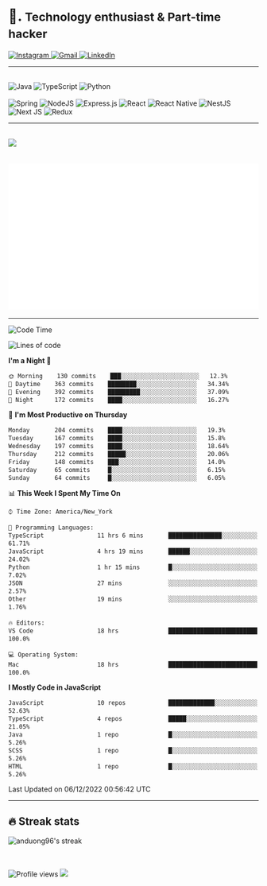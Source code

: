<div align="left">
  <h1>👋. <small>Technology enthusiast & Part-time hacker</small></h1>

  <a href="https://www.instagram.com/ahdng">
    <img alt="Instagram" src="https://img.shields.io/badge/ahdng-%23E4405F.svg?style=for-the-badge&logo=Instagram&logoColor=white"/>
  </a>
  <a href="mailto:an.duongx@gmail.com">
    <img alt="Gmail" src="https://img.shields.io/badge/Gmail-D14836?style=for-the-badge&logo=gmail&logoColor=white" />
  </a>
  <a href="https://www.linkedin.com/in/ahdng">
    <img alt="LinkedIn" src="https://img.shields.io/badge/linkedin-%230077B5.svg?style=for-the-badge&logo=linkedin&logoColor=white"/>
  </a>

  <br/>
  <hr />
  <br/>

  <img alt="Java" src="https://img.shields.io/badge/java-%23ED8B00.svg?style=for-the-badge&logo=java&logoColor=white"/>
  <img alt="TypeScript" src="https://img.shields.io/badge/typescript-%23007ACC.svg?style=for-the-badge&logo=typescript&logoColor=white"/>
  <img alt="Python" src="https://img.shields.io/badge/python-%2314354C.svg?style=for-the-badge&logo=python&logoColor=white"/>

  <br />
  <br />
  <img alt="Spring" src="https://img.shields.io/badge/spring-%236DB33F.svg?style=for-the-badge&logo=spring&logoColor=white"/>
  <img alt="NodeJS" src="https://img.shields.io/badge/node.js-%2343853D.svg?style=for-the-badge&logo=node-dot-js&logoColor=white"/>
  <img alt="Express.js" src="https://img.shields.io/badge/express.js-%23404d59.svg?style=for-the-badge&logo=express&logoColor=%2361DAFB"/>
  <img alt="React" src="https://img.shields.io/badge/react-%2320232a.svg?style=for-the-badge&logo=react&logoColor=%2361DAFB"/>
  <img alt="React Native" src="https://img.shields.io/badge/react_native-%2320232a.svg?style=for-the-badge&logo=react&logoColor=%2361DAFB"/>
  <img alt="NestJS" src="https://img.shields.io/badge/nestjs-%23E0234E.svg?style=for-the-badge&logo=nestjs&logoColor=white" />
  <img alt="Next JS" src="https://img.shields.io/badge/nextjs-%23000000.svg?style=for-the-badge&logo=next.js&logoColor=white"/>
  <img alt="Redux" src="https://img.shields.io/badge/redux-%23593d88.svg?style=for-the-badge&logo=redux&logoColor=white"/>

  <br/>
  <hr />
  <br/>
  <img src="https://github-profile-trophy.vercel.app/?username=anduong96&theme=onedark" />
  <br/>
  <br/>

  ![Stats Overview](https://raw.githubusercontent.com/anduong96/github-stats-transparent/output/generated/overview.svg)

  <hr />
  
  <!--START_SECTION:waka-->
![Code Time](http://img.shields.io/badge/Code%20Time-3%2C357%20hrs%203%20mins-blue)

![Lines of code](https://img.shields.io/badge/From%20Hello%20World%20I%27ve%20Written-577%20Thousand%20lines%20of%20code-blue)

**I'm a Night 🦉** 

```text
🌞 Morning    130 commits    ███░░░░░░░░░░░░░░░░░░░░░░   12.3% 
🌆 Daytime    363 commits    ████████░░░░░░░░░░░░░░░░░   34.34% 
🌃 Evening    392 commits    █████████░░░░░░░░░░░░░░░░   37.09% 
🌙 Night      172 commits    ████░░░░░░░░░░░░░░░░░░░░░   16.27%

```
📅 **I'm Most Productive on Thursday** 

```text
Monday       204 commits    ████░░░░░░░░░░░░░░░░░░░░░   19.3% 
Tuesday      167 commits    ████░░░░░░░░░░░░░░░░░░░░░   15.8% 
Wednesday    197 commits    ████░░░░░░░░░░░░░░░░░░░░░   18.64% 
Thursday     212 commits    █████░░░░░░░░░░░░░░░░░░░░   20.06% 
Friday       148 commits    ███░░░░░░░░░░░░░░░░░░░░░░   14.0% 
Saturday     65 commits     █░░░░░░░░░░░░░░░░░░░░░░░░   6.15% 
Sunday       64 commits     █░░░░░░░░░░░░░░░░░░░░░░░░   6.05%

```


📊 **This Week I Spent My Time On** 

```text
⌚︎ Time Zone: America/New_York

💬 Programming Languages: 
TypeScript               11 hrs 6 mins       ███████████████░░░░░░░░░░   61.71% 
JavaScript               4 hrs 19 mins       ██████░░░░░░░░░░░░░░░░░░░   24.02% 
Python                   1 hr 15 mins        █░░░░░░░░░░░░░░░░░░░░░░░░   7.02% 
JSON                     27 mins             ░░░░░░░░░░░░░░░░░░░░░░░░░   2.57% 
Other                    19 mins             ░░░░░░░░░░░░░░░░░░░░░░░░░   1.76%

🔥 Editors: 
VS Code                  18 hrs              █████████████████████████   100.0%

💻 Operating System: 
Mac                      18 hrs              █████████████████████████   100.0%

```

**I Mostly Code in JavaScript** 

```text
JavaScript               10 repos            █████████████░░░░░░░░░░░░   52.63% 
TypeScript               4 repos             █████░░░░░░░░░░░░░░░░░░░░   21.05% 
Java                     1 repo              █░░░░░░░░░░░░░░░░░░░░░░░░   5.26% 
SCSS                     1 repo              █░░░░░░░░░░░░░░░░░░░░░░░░   5.26% 
HTML                     1 repo              █░░░░░░░░░░░░░░░░░░░░░░░░   5.26%

```



 Last Updated on 06/12/2022 00:56:42 UTC
<!--END_SECTION:waka-->
  
  <hr />

  <h2>🔥 Streak stats</h2>
  <img alt="anduong96's streak" src="https://github-readme-streak-stats.herokuapp.com/?user=anduong96&theme=monokai-metallian&hide_border=true"/>
</div>
<br/>
<br/>

![Profile views](https://gpvc.arturio.dev/anduong96)
![](https://hit.yhype.me/github/profile?user_id=13195989)
